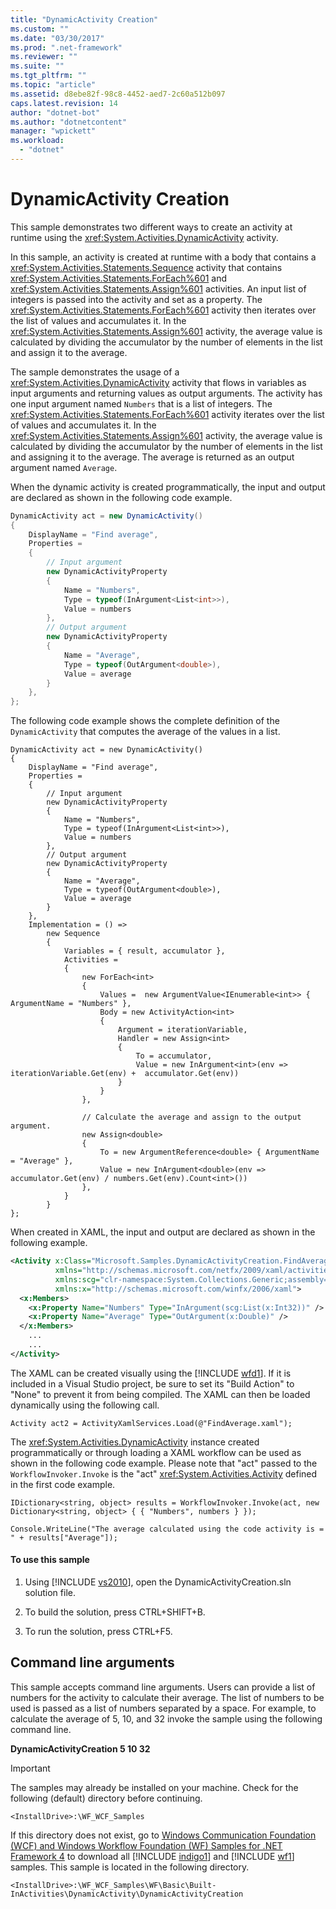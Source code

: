 ```yaml
---
title: "DynamicActivity Creation"
ms.custom: ""
ms.date: "03/30/2017"
ms.prod: ".net-framework"
ms.reviewer: ""
ms.suite: ""
ms.tgt_pltfrm: ""
ms.topic: "article"
ms.assetid: d8ebe82f-98c8-4452-aed7-2c60a512b097
caps.latest.revision: 14
author: "dotnet-bot"
ms.author: "dotnetcontent"
manager: "wpickett"
ms.workload: 
  - "dotnet"
---
```

# DynamicActivity Creation
This sample demonstrates two different ways to create an activity at runtime using the <xref:System.Activities.DynamicActivity> activity.  
  
 In this sample, an activity is created at runtime with a body that contains a <xref:System.Activities.Statements.Sequence> activity that contains <xref:System.Activities.Statements.ForEach%601> and <xref:System.Activities.Statements.Assign%601> activities. An input list of integers is passed into the activity and set as a property. The <xref:System.Activities.Statements.ForEach%601> activity then iterates over the list of values and accumulates it. In the <xref:System.Activities.Statements.Assign%601> activity, the average value is calculated by dividing the accumulator by the number of elements in the list and assign it to the average.  
  
 The sample demonstrates the usage of a <xref:System.Activities.DynamicActivity> activity that flows in variables as input arguments and returning values as output arguments. The activity has one input argument named `Numbers` that is a list of integers. The <xref:System.Activities.Statements.ForEach%601> activity iterates over the list of values and accumulates it. In the <xref:System.Activities.Statements.Assign%601> activity, the average value is calculated by dividing the accumulator by the number of elements in the list and assigning it to the average. The average is returned as an output argument named `Average`.  
  
 When the dynamic activity is created programmatically, the input and output are declared as shown in the following code example.  
  
```csharp  
DynamicActivity act = new DynamicActivity()  
{  
    DisplayName = "Find average",  
    Properties =   
    {  
        // Input argument  
        new DynamicActivityProperty  
        {  
            Name = "Numbers",  
            Type = typeof(InArgument<List<int>>),  
            Value = numbers  
        },  
        // Output argument  
        new DynamicActivityProperty  
        {  
            Name = "Average",  
            Type = typeof(OutArgument<double>),  
            Value = average  
        }  
    },  
};  
```  
  
 The following code example shows the complete definition of the `DynamicActivity` that computes the average of the values in a list.  
  
```  
DynamicActivity act = new DynamicActivity()  
{  
    DisplayName = "Find average",  
    Properties =   
    {  
        // Input argument  
        new DynamicActivityProperty  
        {  
            Name = "Numbers",  
            Type = typeof(InArgument<List<int>>),  
            Value = numbers  
        },  
        // Output argument  
        new DynamicActivityProperty  
        {  
            Name = "Average",  
            Type = typeof(OutArgument<double>),  
            Value = average  
        }  
    },  
    Implementation = () =>  
        new Sequence  
        {  
            Variables = { result, accumulator },  
            Activities =  
            {  
                new ForEach<int>  
                {  
                    Values =  new ArgumentValue<IEnumerable<int>> { ArgumentName = "Numbers" },                                  
                    Body = new ActivityAction<int>  
                    {  
                        Argument = iterationVariable,  
                        Handler = new Assign<int>  
                        {  
                            To = accumulator,  
                            Value = new InArgument<int>(env => iterationVariable.Get(env) +  accumulator.Get(env))  
                        }  
                    }  
                },  
  
                // Calculate the average and assign to the output argument.  
                new Assign<double>  
                {  
                    To = new ArgumentReference<double> { ArgumentName = "Average" },  
                    Value = new InArgument<double>(env => accumulator.Get(env) / numbers.Get(env).Count<int>())  
                },  
            }  
        }  
};  
```  
  
 When created in XAML, the input and output are declared as shown in the following example.  
  
```xml  
<Activity x:Class="Microsoft.Samples.DynamicActivityCreation.FindAverage"  
          xmlns="http://schemas.microsoft.com/netfx/2009/xaml/activities"  
          xmlns:scg="clr-namespace:System.Collections.Generic;assembly=mscorlib"  
          xmlns:x="http://schemas.microsoft.com/winfx/2006/xaml">  
  <x:Members>  
    <x:Property Name="Numbers" Type="InArgument(scg:List(x:Int32))" />  
    <x:Property Name="Average" Type="OutArgument(x:Double)" />  
  </x:Members>  
    ...  
    ...  
</Activity>  
```  
  
 The XAML can be created visually using the [!INCLUDE [wfd1](../../../../includes/wfd1-md.md)]. If it is included in a Visual Studio project, be sure to set its "Build Action" to "None" to prevent it from being compiled. The XAML can then be loaded dynamically using the following call.  
  
```  
Activity act2 = ActivityXamlServices.Load(@"FindAverage.xaml");  
```  
  
 The <xref:System.Activities.DynamicActivity> instance created programmatically or through loading a XAML workflow can be used as shown in the following code example. Please note that "act" passed to the `WorkflowInvoker.Invoke` is the "act" <xref:System.Activities.Activity> defined in the first code example.  
  
```  
IDictionary<string, object> results = WorkflowInvoker.Invoke(act, new Dictionary<string, object> { { "Numbers", numbers } });  
  
Console.WriteLine("The average calculated using the code activity is = " + results["Average"]);  
```  
  
#### To use this sample  
  
1. Using [!INCLUDE [vs2010](../../../../includes/vs2010-md.md)], open the DynamicActivityCreation.sln solution file.  
  
2. To build the solution, press CTRL+SHIFT+B.  
  
3. To run the solution, press CTRL+F5.  
  
## Command line arguments  
 This sample accepts command line arguments. Users can provide a list of numbers for the activity to calculate their average. The list of numbers to be used is passed as a list of numbers separated by a space. For example, to calculate the average of 5, 10, and 32 invoke the sample using the following command line.  
  
 **DynamicActivityCreation 5 10 32**  
> [!IMPORTANT]
>  The samples may already be installed on your machine. Check for the following (default) directory before continuing.  
> 
>  `<InstallDrive>:\WF_WCF_Samples`  
> 
>  If this directory does not exist, go to [Windows Communication Foundation (WCF) and Windows Workflow Foundation (WF) Samples for .NET Framework 4](http://go.microsoft.com/fwlink/?LinkId=150780) to download all [!INCLUDE [indigo1](../../../../includes/indigo1-md.md)] and [!INCLUDE [wf1](../../../../includes/wf1-md.md)] samples. This sample is located in the following directory.  
> 
>  `<InstallDrive>:\WF_WCF_Samples\WF\Basic\Built-InActivities\DynamicActivity\DynamicActivityCreation`